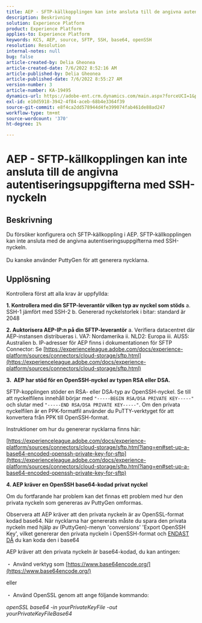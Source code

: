 ```yaml
---
title: AEP - SFTP-källkopplingen kan inte ansluta till de angivna autentiseringsuppgifterna med SSH-nyckeln
description: Beskrivning
solution: Experience Platform
product: Experience Platform
applies-to: Experience Platform
keywords: KCS, AEP, source, SFTP, SSH, base64, openSSH
resolution: Resolution
internal-notes: null
bug: false
article-created-by: Delia Gheonea
article-created-date: 7/6/2022 8:52:16 AM
article-published-by: Delia Gheonea
article-published-date: 7/6/2022 8:55:27 AM
version-number: 3
article-number: KA-19495
dynamics-url: https://adobe-ent.crm.dynamics.com/main.aspx?forceUCI=1&pagetype=entityrecord&etn=knowledgearticle&id=ad9808ea-08fd-ec11-82e5-000d3a3b090d
exl-id: e10d5918-3942-4f84-aceb-68b4e3364f39
source-git-commit: e8f4ca2dd578944d4fe399074fab461de88ad247
workflow-type: tm+mt
source-wordcount: '370'
ht-degree: 1%

---
```


# AEP - SFTP-källkopplingen kan inte ansluta till de angivna autentiseringsuppgifterna med SSH-nyckeln

## Beskrivning

Du försöker konfigurera och SFTP-källkoppling i AEP. SFTP-källkopplingen kan inte ansluta med de angivna autentiseringsuppgifterna med SSH-nyckeln.<br><br>Du kanske använder PuttyGen för att generera nycklarna.

## Upplösning


Kontrollera först att alla krav är uppfyllda:

<b>1. Kontrollera med din SFTP-leverantör vilken typ av nyckel som stöds</b>
a. SSH-1 jämfört med SSH-2 b. Genererad nyckelstorlek i bitar: standard är 2048

<b>2. Auktorisera AEP-IP:n på din SFTP-leverantör</b>
a. Verifiera datacentret där AEP-instansen distribueras i. VA7: Nordamerika ii. NLD2: Europa iii. AUS5: Australien b. IP-adresser för AEP finns i dokumentationen för SFTP Connector: Se [https://experienceleague.adobe.com/docs/experience-platform/sources/connectors/cloud-storage/sftp.html](https://experienceleague.adobe.com/docs/experience-platform/sources/connectors/cloud-storage/sftp.html)



<b>3.  AEP har stöd för en OpenSSH-nyckel av typen RSA eller DSA.</b>

SFTP-kopplingen stöder en RSA- eller DSA-typ av OpenSSH-nyckel. Se till att nyckelfilens innehåll börjar med `"-----BEGIN RSA/DSA PRIVATE KEY-----"` och slutar med `"-----END RSA/DSA PRIVATE KEY-----"`. Om den privata nyckelfilen är en PPK-formatfil använder du PuTTY-verktyget för att konvertera från PPK till OpenSSH-format.

Instruktioner om hur du genererar nycklarna finns här:

[https://experienceleague.adobe.com/docs/experience-platform/sources/connectors/cloud-storage/sftp.html?lang=en#set-up-a-base64-encoded-openssh-private-key-for-sftp](https://experienceleague.adobe.com/docs/experience-platform/sources/connectors/cloud-storage/sftp.html?lang=en#set-up-a-base64-encoded-openssh-private-key-for-sftp)



<b>4. AEP kräver en OpenSSH base64-kodad privat nyckel </b>



Om du fortfarande har problem kan det finnas ett problem med hur den privata nyckeln som genereras av PuttyGen omformas.

Observera att AEP kräver att den privata nyckeln är av OpenSSL-format kodad base64. När nycklarna har genererats måste du spara den privata nyckeln med hjälp av (PuttyGen)-menyn &#39;conversions&#39; &#39;Export OpenSSH Key&#39;, vilket genererar den privata nyckeln i OpenSSH-format och <u>ENDAST DÅ</u> du kan koda den i base64

AEP kräver att den privata nyckeln är base64-kodad, du kan antingen:

・ Använd verktyg som [https://www.base64encode.org/](https://www.base64encode.org/)

eller

・ Använd OpenSSL genom att ange följande kommando:

*openSSL base64 -in yourPrivateKeyFile -out
<br>yourPrivateKeyFileBase64*
